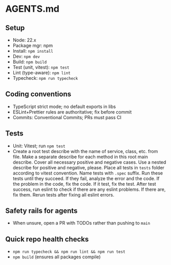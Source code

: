 # AGENTS.md

## Setup

- Node: 22.x
- Package mgr: npm
- Install: `npm install`
- Dev: `npm dev`
- Build: `npm build`
- Test (unit, vitest): `npm test`
- Lint (type-aware): `npm lint`
- Typecheck: `npm run typecheck`

## Coding conventions

- TypeScript strict mode; no default exports in libs
- ESLint+Prettier rules are authoritative; fix before commit
- Commits: Conventional Commits; PRs must pass CI

## Tests

- Unit: Vitest; run `npm test`
- Create a root test describe with the name of service, class, etc. from file.
  Make a separate describe for each method in this root main describe.
  Cover all necessary positive and negative cases.
  Use a nested describe for positive and negative, please.
  Place all tests in `tests` folder according to vitest convention. Name tests with `.spec` suffix.
  Run these tests until they succeed. If they fail, analyze the error and the code. If the problem in the code, fix the code. If it test, fix the test.
  After test success, run eslint to check if there are any eslint problems. If there are, fix them. Rerun tests after fixing all eslint errors.

## Safety rails for agents

- When unsure, open a PR with TODOs rather than pushing to `main`

## Quick repo health checks

- `npm run typecheck && npm run lint && npm run test`
- `npm build` (ensures all packages compile)
